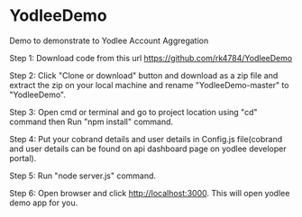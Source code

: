 # YodleeDemo
Demo to demonstrate  to Yodlee Account Aggregation

Step 1: Download code from this url https://github.com/rk4784/YodleeDemo

Step 2: Click "Clone or download" button and download as a zip file and extract the zip on your local machine and rename "YodleeDemo-master" to "YodleeDemo".

Step 3: Open cmd or terminal and go to project location using "cd" command then Run "npm install" command.

Step 4: Put your cobrand details and user details in Config.js file(cobrand and user details can be found on api dashboard page on yodlee developer portal).

Step 5: Run "node server.js" command.

Step 6: Open browser and  click <a href="http://localhost:3000" target="_blank">http://localhost:3000</a>. This will open yodlee demo app for you.
